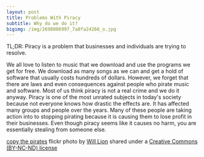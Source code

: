 ```yaml
---
layout: post
title: Problems With Piracy
subtitle: Why do we do it?
bigimg: /img/2698086997_7a8fa24266_o.jpg
---
```

TL;DR: Piracy is a problem that businesses and individuals are trying to resolve.

We all love to listen to music that we download and use the programs we get for free. We download as many songs as we can and get a hold of software that usually costs hundreds of dollars. However, we forget that there are laws and even consequences against people who pirate music and software. Most of us think piracy is not a real crime and we do it anyway. Piracy is one of the most unrated subjects in today's society because not everyone knows how drastic the effects are. It has affected many groups and people over the years. Many of these people are taking action into to stopping pirating because it is causing them to lose profit in their businesses. Even though piracy seems like it causes no harm, you are essentially stealing from someone else.

<a title="copy the pirates" href="https://flickr.com/photos/will-lion/2698086997">copy the pirates</a> flickr photo by <a href="https://flickr.com/people/will-lion">Will Lion</a> shared under a <a href="https://creativecommons.org/licenses/by-nc-nd/2.0/">Creative Commons (BY-NC-ND) license</a> </small>
